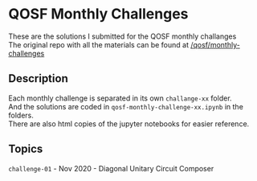 # QOSF Monthly Challenges
These are the solutions I submitted for the QOSF monthly challanges  
The original repo with all the materials can be found at [/qosf/monthly-challenges](https://github.com/qosf/monthly-challenges)   

## Description  
Each monthly challenge is separated in its own `challange-xx` folder.  
And the solutions are coded in `qosf-monthly-challenge-xx.ipynb` in the folders.  
There are also html copies of the jupyter notebooks for easier reference.  

## Topics  
`challenge-01` - Nov 2020 - Diagonal Unitary Circuit Composer  